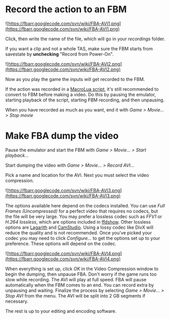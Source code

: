

# Record the action to an FBM #

![https://fbarr.googlecode.com/svn/wiki/FBA-AVI1.png](https://fbarr.googlecode.com/svn/wiki/FBA-AVI1.png)

Click, then write the name of the file, which will go in your _recordings_ folder.

If you want a clip and not a whole TAS, make sure the FBM starts from savestate by **unchecking** "Record from Power-On".

![https://fbarr.googlecode.com/svn/wiki/FBA-AVI2.png](https://fbarr.googlecode.com/svn/wiki/FBA-AVI2.png)

Now as you play the game the inputs will get recorded to the FBM.

If the action was recorded in a [MacroLua script](http://code.google.com/p/macrolua/), it's still recommended to convert to FBM before making a video. Do this by pausing the emulator, starting playback of the script, starting FBM recording, and then unpausing.

When you have recorded as much as you want, end it with _Game > Movie... > Stop movie_

# Make FBA dump the video #

Pause the emulator and start the FBM with _Game > Movie... > Start playback..._

Start dumping the video with _Game > Movie... > Record AVI..._

Pick a name and location for the AVI. Next you must select the video compression.

![https://fbarr.googlecode.com/svn/wiki/FBA-AVI3.png](https://fbarr.googlecode.com/svn/wiki/FBA-AVI3.png)

The options available here depend on the codecs installed. You can use _Full Frames (Uncompressed)_ for a perfect video that requires no codecs, but the file will be very large. You may prefer a lossless codec such as _FFV1_ or _H.264 lossless_, which are options included in [ffdshow](http://www.free-codecs.com/download/FFDShow.htm). Other lossless options are [Lagarith](http://www.free-codecs.com/download/CamStudio_Lossless_Codec.htm) and [CamStudio](http://www.free-codecs.com/download/Lagarith_Lossless_Video_Codec.htm). Using a lossy codec like DivX will reduce the quality and is not recommended. Once you've picked your codec you may need to click _Configure..._ to get the options set up to your preference. These options will depend on the codec.

![https://fbarr.googlecode.com/svn/wiki/FBA-AVI4.png](https://fbarr.googlecode.com/svn/wiki/FBA-AVI4.png)

When everything is set up, click _OK_ in the Video Compression window to begin the dumping, then unpause FBA. Don't worry if the game runs too slow while recording. The AVI will play at full speed. FBA will pause automatically when the FBM comes to an end. You can record extra by unpausing and waiting. Finalize the process by selecting _Game > Movie... > Stop AVI_ from the menu. The AVI will be split into 2 GB segments if necessary.

The rest is up to your editing and encoding software.